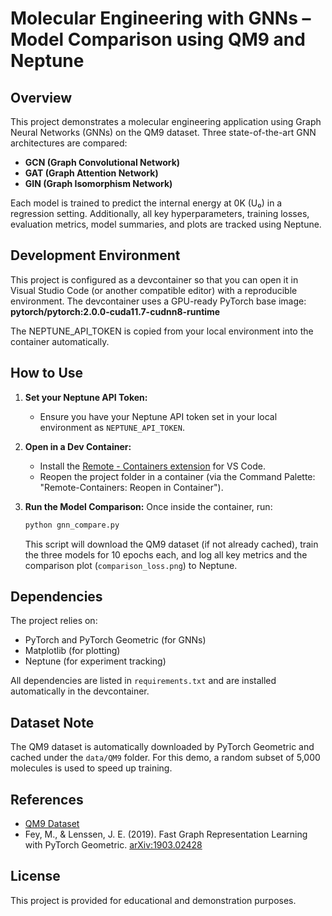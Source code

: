 # Molecular Engineering with GNNs – Model Comparison using QM9 and Neptune

## Overview
This project demonstrates a molecular engineering application using Graph Neural Networks (GNNs) on the QM9 dataset. Three state-of-the-art GNN architectures are compared:
- **GCN (Graph Convolutional Network)**
- **GAT (Graph Attention Network)**
- **GIN (Graph Isomorphism Network)**

Each model is trained to predict the internal energy at 0K (U₀) in a regression setting. Additionally, all key hyperparameters, training losses, evaluation metrics, model summaries, and plots are tracked using Neptune.

## Development Environment
This project is configured as a devcontainer so that you can open it in Visual Studio Code (or another compatible editor) with a reproducible environment. The devcontainer uses a GPU-ready PyTorch base image:
**pytorch/pytorch:2.0.0-cuda11.7-cudnn8-runtime**

The NEPTUNE_API_TOKEN is copied from your local environment into the container automatically.

## How to Use
1. **Set your Neptune API Token:**
   - Ensure you have your Neptune API token set in your local environment as `NEPTUNE_API_TOKEN`.

2. **Open in a Dev Container:**
   - Install the [Remote - Containers extension](https://marketplace.visualstudio.com/items?itemName=ms-vscode-remote.remote-containers) for VS Code.
   - Reopen the project folder in a container (via the Command Palette: "Remote-Containers: Reopen in Container").

3. **Run the Model Comparison:**
   Once inside the container, run:
   ```bash
   python gnn_compare.py
   ```
   This script will download the QM9 dataset (if not already cached), train the three models for 10 epochs each, and log all key metrics and the comparison plot (`comparison_loss.png`) to Neptune.

## Dependencies
The project relies on:
- PyTorch and PyTorch Geometric (for GNNs)
- Matplotlib (for plotting)
- Neptune (for experiment tracking)

All dependencies are listed in `requirements.txt` and are installed automatically in the devcontainer.

## Dataset Note
The QM9 dataset is automatically downloaded by PyTorch Geometric and cached under the `data/QM9` folder. For this demo, a random subset of 5,000 molecules is used to speed up training.

## References
- [QM9 Dataset](https://deepchemdata.s3-us-west-1.amazonaws.com/datasets/gdb9.tar.gz)
- Fey, M., & Lenssen, J. E. (2019). Fast Graph Representation Learning with PyTorch Geometric. [arXiv:1903.02428](https://arxiv.org/abs/1903.02428)

## License
This project is provided for educational and demonstration purposes.
